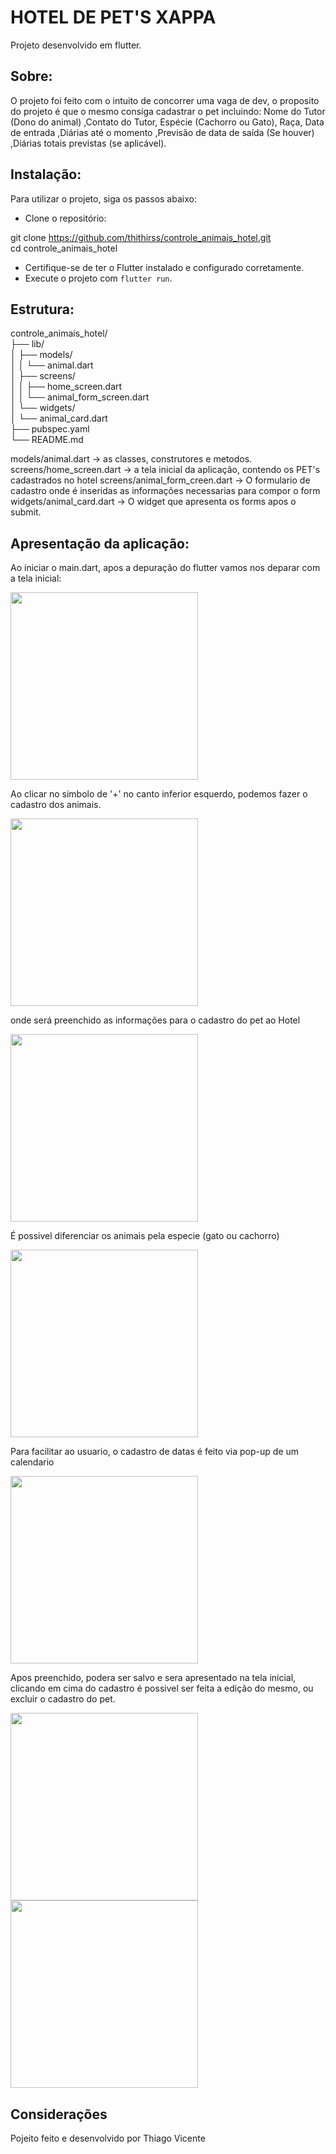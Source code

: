 # HOTEL DE PET'S XAPPA

Projeto desenvolvido em flutter. 

## Sobre:

O projeto foi feito com o intuito de concorrer uma vaga de dev, o proposito do projeto é que o mesmo consiga cadastrar o pet incluindo: Nome do Tutor (Dono do animal) 
,Contato do Tutor, Espécie (Cachorro ou Gato), Raça, Data de entrada ,Diárias até o momento ,Previsão de data de saída (Se houver) ,Diárias totais previstas (se aplicável).

## Instalação: 

Para utilizar o projeto, siga os passos abaixo:

- Clone o repositório:

git clone https://github.com/thithirss/controle_animais_hotel.git <br>
cd controle_animais_hotel

- Certifique-se de ter o Flutter instalado e configurado corretamente.
- Execute o projeto com `flutter run`.

## Estrutura:

controle_animais_hotel/ <br />
├── lib/ <br />
│   ├── models/ <br />
│   │   └── animal.dart <br />
│   ├── screens/ <br />
│   │   ├── home_screen.dart <br />
│   │   └── animal_form_screen.dart <br />
│   └── widgets/ <br />
│       └── animal_card.dart <br />
├── pubspec.yaml <br />
└── README.md <br />

models/animal.dart -> as classes, construtores e metodos.
screens/home_screen.dart -> a tela inicial da aplicação, contendo os PET's cadastrados no hotel
screens/animal_form_creen.dart ->  O formulario de cadastro onde é inseridas as informações necessarias para compor o form
widgets/animal_card.dart -> O widget que apresenta os forms apos o submit.


## Apresentação da aplicação:

Ao iniciar o main.dart, apos a depuração do flutter vamos nos deparar com a tela inicial:

<img src = "https://github.com/thithirss/controle_animais_hotel/assets/92064189/cc161092-25ba-4ef1-99e4-2d6b5dbba6a3" width = "300">

Ao clicar no simbolo de '+' no canto inferior esquerdo, podemos fazer o cadastro dos animais.

<img src = "https://github.com/thithirss/controle_animais_hotel/assets/92064189/e51fbc3a-30d7-417c-8afc-8d37cbbed8dc" width = "300">





onde será preenchido as informações para o cadastro do pet ao Hotel

<img src = "https://github.com/thithirss/controle_animais_hotel/assets/92064189/d19e4737-0302-41ee-b78d-d5d7a7fa25c4" width= "300">

É possivel diferenciar os animais pela especie (gato ou cachorro)

<img src = "https://github.com/thithirss/controle_animais_hotel/assets/92064189/e0aa5753-a003-4062-8306-436e98dbaa10" width = "300">

Para facilitar ao usuario, o cadastro de datas é feito via pop-up de um calendario 

<img src = "https://github.com/thithirss/controle_animais_hotel/assets/92064189/1908086d-3f9f-4849-918d-e1e6e2226d64" width = "300">

Apos preenchido, podera ser salvo e sera apresentado na tela inicial, clicando em cima do cadastro é possivel ser feita a edição do mesmo, ou excluir o cadastro do pet.

<img src = "https://github.com/thithirss/controle_animais_hotel/assets/92064189/a4565e51-6ba1-4aaa-9073-32e87d545d07" width = "300">

<img src = "https://github.com/thithirss/controle_animais_hotel/assets/92064189/72be6336-bb49-45b0-a917-9b7fbf2c1e0a" width = "300">




## Considerações

Pojeito feito e desenvolvido por Thiago Vicente
